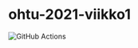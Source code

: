 # ohtu-2021-viikko1

![GitHub Actions](https://github.com/katriryt/ohtu-2021-viikko1/workflows/CI/badge.svg)
